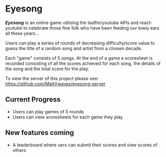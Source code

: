 # Eyesong
***Eyesong*** is an online game utilising the lastfm/youtube APIs and react-youtube to celebrate those fine folk who have been feeding our lowly ears all these years...

Users can play a series of rounds of decreasing difficulty/score value to guess the title of a random song and artist from a chosen decade.

Each "game" consists of 5 songs. At the end of a game a scoresheet is recorded consisting of all the scores achieved for each song, the details of the song and the total score for the play.


To view the server of this project please see: https://github.com/MattVwaves/eyesong-server

## Current Progress

* Users can play games of 5 rounds 
* Users can view scoresheets for each game they play

## New features coming

* A leaderboard where uers can submit their scores and view scores of others

